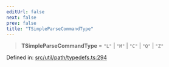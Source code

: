 ```yaml
---
editUrl: false
next: false
prev: false
title: "TSimpleParseCommandType"
---
```


> **TSimpleParseCommandType** = `"L"` \| `"M"` \| `"C"` \| `"Q"` \| `"Z"`

Defined in: [src/util/path/typedefs.ts:294](https://github.com/fabricjs/fabric.js/blob/977f797255d8c56b5b68360b0d45bed33697d2e8/src/util/path/typedefs.ts#L294)
